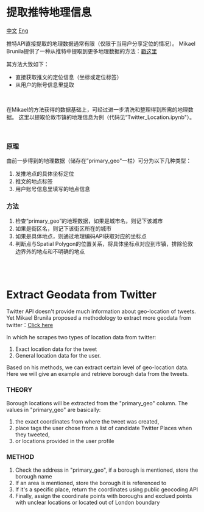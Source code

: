 # 提取推特地理信息
[中文](#提取推特地理信息)  [Eng](#extract-geodata-from-twitter)  

推特API直接提取的地理数据通常有限（仅限于当用户分享定位的情况）。
Mikael Brunila提供了一种从推特中提取到更多地理数据的方法：[戳这里](http://www.mikaelbrunila.fi/2017/03/27/scraping-extracting-mapping-geodata-twitter/)

其方法大致如下：
* 直接获取推文的定位信息（坐标或定位标签）
* 从用户的账号信息里提取

</br>

在Mikael的方法获得的数据基础上，可经过进一步清洗和整理得到所需的地理数据。
这里以提取伦敦市镇的地理信息为例（代码见“Twitter_Location.ipynb"）。

</br>


### 原理 
由前一步得到的地理数据（储存在”primary_geo"一栏）可分为以下几种类型：
1. 发推地点的具体坐标定位
2. 推文的地点标签
3. 用户账号信息里填写的地点信息

### 方法
1. 检查“primary_geo”的地理数据，如果是城市名，则记下该城市
2. 如果是街区名，则记下该街区所在的城市
3. 如果是具体地点，则通过地理编码API获取对应的坐标点
4. 判断点与Spatial Polygon的位置关系，将具体坐标点对应到市镇，排除伦敦边界外的地点和不明确的地点

</br>
</br>


# Extract Geodata from Twitter
Twitter API doesn't provide much information about geo-location of tweets.
Yet Mikael Brunila proposed a methodology to extract more geodata from twitter：[Click here](http://www.mikaelbrunila.fi/2017/03/27/scraping-extracting-mapping-geodata-twitter/)  

In which he scrapes two types of location data from twitter:
1. Exact location data for the tweet
2. General location data for the user.

Based on his methods, we can extract certain level of geo-location data. Here we will give an example and retrieve borough data from the tweets.

### THEORY
Borough locations will be extracted from the "primary_geo" column. The values in "primary_geo" are basically:  
1. the exact coordinates from where the tweet was created,
2. place tags the user chose from a list of candidate Twitter Places when they tweeted,
3. or locations provided in the user profile

### METHOD
1. Check the address in "primary_geo", if a borough is mentioned, store the borough name
2. If an area is mentioned, store the borough it is referenced to
3. If it's a specific place, return the coordinates using public geocoding API
4. Finally, assign the coordinate points with boroughs and exclued points with unclear locations or located out of London boundary 


